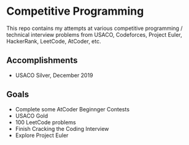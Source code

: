 # Competitive Programming
This repo contains my attempts at various competitive programming / technical interview problems from USACO, Codeforces, Project Euler, HackerRank, LeetCode, AtCoder, etc.

## Accomplishments
* USACO Silver, December 2019

## Goals
* Complete some AtCoder Beginnger Contests
* USACO Gold
* 100 LeetCode problems
* Finish Cracking the Coding Interview
* Explore Project Euler
